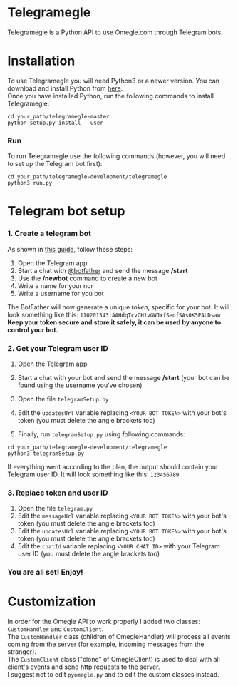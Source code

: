 # Telegramegle
Telegramegle is a Python API to use Omegle.com through Telegram bots.

# Installation
To use Telegramegle you will need Python3 or a newer version. You can download and install Python from [here](https://www.python.org/downloads/).  
Once you have installed Python, run the following commands to install Telegramegle:
```
cd your_path/telegramegle-master
python setup.py install --user
```

### Run
To run Telegramegle use the following commands 
(however, you will need to set up the Telegram bot first):
```
cd your_path/telegramegle-development/telegramegle
python3 run.py
```

# Telegram bot setup
### 1. Create a telegram bot
As shown in [this guide](https://core.telegram.org/bots#6-botfather), follow these steps:
1. Open the Telegram app
2. Start a chat with [@botfather](https://t.me/botfather) and send the message **/start**
3. Use the **/newbot** command to create a new bot
4. Write a name for your nor
5. Write a username for you bot

The BotFather will now generate a unique *token*, specific for your bot. It will look something like this: `110201543:AAHdqTcvCH1vGWJxfSeofSAs0K5PALDsaw`  
**Keep your token secure and store it safely, it can be used by anyone to control your bot.**

### 2. Get your Telegram user ID
1. Open the Telegram app
2. Start a chat with your bot and send the message **/start** (your bot can be found using the username you've chosen)
3. Open the file `telegramSetup.py`
4. Edit the `updatesUrl` variable replacing `<YOUR BOT TOKEN>` with your bot's token (you must delete the angle brackets too)

4. Finally, run `telegramSetup.py` using following commands:
```
cd your_path/telegramegle-development/telegramegle
python3 telegramSetup.py
```

If everything went according to the plan, the output should contain your Telegram user ID. It will look something like this: `123456789`


### 3. Replace token and user ID
1. Open the file `telegram.py`
2. Edit the `messageUrl` variable replacing `<YOUR BOT TOKEN>` with your bot's token (you must delete the angle brackets too)
3. Edit the `updatesUrl` variable replacing `<YOUR BOT TOKEN>` with your bot's token (you must delete the angle brackets too)
4. Edit the `chatId` variable replacing `<YOUR CHAT ID>` with your Telegram user ID (you must delete the angle brackets too)

### You are all set! Enjoy!

# Customization
In order for the Omegle API to work properly I added two classes: `CustomHandler` and `CustomClient`.  
The `CustomHandler` class (children of OmegleHandler) will process all events coming from the server (for example, incoming messages from the stranger).  
The `CustomClient` class ("clone" of OmegleClient) is used to deal with all client's events and send http requests to the server.  
I suggest not to edit `pyomegle.py` and to edit the custom classes instead.
